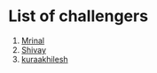 # List of challengers
1. [Mrinal](https://github.com/mrinal1224)
2. [Shivay](https://github.com/shivaylamba)
3. [kuraakhilesh](https://github.com/kuraakhilesh8230)
